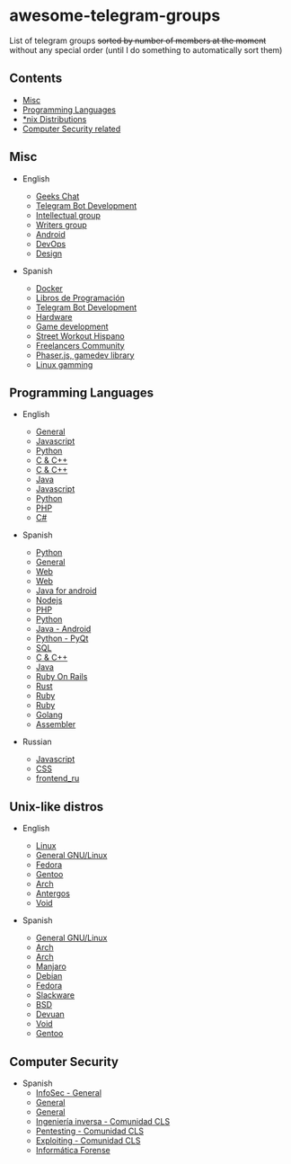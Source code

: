 # awesome-telegram-groups
List of telegram groups ~~sorted by number of members at the moment~~ without any special order (until I do something to automatically sort them)

## Contents

- [Misc](#misc)
- [Programming Languages](#programming-languages)
- [*nix Distributions](#unix-like-distros)
- [Computer Security related](#computer-security)

## Misc

- English
  - [Geeks Chat](https://telegram.me/geeksChat)
  - [Telegram Bot Development](https://telegram.me/botsChat)
  - [Intellectual group](https://telegram.me/joinfreethinkers)
  - [Writers group](http://telegram.me/WritersClub)
  - [Android](https://t.me/joinchat/AAAAAEFs51MT1z2bWDhZBQ)
  - [DevOps](https://t.me/joinchat/BkBvqULzhcG1AhRE7ljMyg)
  - [Design](https://t.me/joinchat/AAAAAEKREgzW3ypwIjRwpQ)
  
- Spanish
  - [Docker](https://telegram.me/DockerEs)
  - [Libros de Programación](https://t.me/LibPro)
  - [Telegram Bot Development](https://t.me/TgBotDevs)
  - [Hardware](https://telegram.me/pcMasterRaze)
  - [Game development](https://telegram.me/gamedev_es)
  - [Street Workout Hispano](https://t.me/SWHis)
  - [Freelancers Community](https://t.me/freelancersve)
  - [Phaser.js, gamedev library](https://t.me/phaser_es)
  - [Linux gamming](https://t.me/EnLinuxjugamos)
  
## Programming Languages

- English
  - [General](https://telegram.me/theprogrammingartgroup)
  - [Javascript](https://telegram.me/nairobijs)
  - [Python](https://t.me/pythongroup)
  - [C & C++](https://t.me/joinchat/AAAAAD_cJVeMzHBQMtxB5w)
  - [C & C++](https://telegram.me/programminginc)
  - [Java](https://t.me/joinchat/AAAAAEHS8_F0yoL401QNuQ)
  - [Javascript](https://t.me/joinchat/AAAAAEEU-CGtxqPvZzRXug)
  - [Python](https://t.me/joinchat/AAAAAEI6mgRpU8Ook_LZiQ)
  - [PHP](https://t.me/joinchat/AAAAAEI7auDV7fUlhQpKbw)
  - [C#](https://t.me/joinchat/BkBvqUMHMofJD5zUIN16wg)

- Spanish
  - [Python](http://Telegram.me/pythonesp) 
  - [General](https://telegram.me/general_programacion)
  - [Web](http://Telegram.me/programarwebs)
  - [Web](http://t.me/WebESP)
  - [Java for android](https://telegram.me/programacionjavaandroid)
  - [Nodejs](https://telegram.me/programadores_nodejs)
  - [PHP](https://telegram.me/joinchat/CKcrRUDOJwkooeKqcQk7Nw)
  - [Python](https://telegram.me/Python_es) 
  - [Java - Android](https://telegram.me/sdkandroid)
  - [Python - PyQt](https://telegram.me/pyqte)
  - [SQL](https://telegram.me/esequele)
  - [C & C++](https://t.me/programacioncycpp)
  - [Java](https://telegram.me/programacion_Java)
  - [Ruby On Rails](https://t.me/Ruby_Rails)
  - [Rust](https://t.me/rust_es)
  - [Ruby](https://t.me/Ruby_es)
  - [Ruby](https://t.me/rubymotions)
  - [Golang](https://t.me/Go_es)
  - [Assembler](https://t.me/AsmESP)
  
- Russian
  - [Javascript](https://t.me/javascript_ru)
  - [CSS](https://t.me/css_ru)
  - [frontend_ru](https://t.me/frontend_ru)

## Unix-like distros

- English
  - [Linux](https://t.me/joinchat/AAAAAEJIlclCRzYqrMYwNQ)
  - [General GNU/Linux](https://telegram.me/linux_group)
  - [Fedora](https://t.me/fedora)
  - [Gentoo](https://t.me/gentoogram)
  - [Arch](https://t.me/archlinuxgroup)
  - [Antergos](https://telegram.me/Antergos)
  - [Void](https://t.me/voidlin)

- Spanish
  - [General GNU/Linux](https://telegram.me/lignux)
  - [Arch](https://telegram.me/Archlinux_es)
  - [Arch](https://t.me/ArchlinuxLatinoamerica)
  - [Manjaro](https://telegram.me/manjarolinuxes)
  - [Debian](https://telegram.me/Debian_es)
  - [Fedora](https://t.me/fedoraesp)
  - [Slackware](https://telegram.me/slackware_es)
  - [BSD](https://t.me/sistemasbsd)
  - [Devuan](https://t.me/devuanlinux)
  - [Void](https://t.me/Void_Linux_es)
  - [Gentoo](https://t.me/gentoo_rocks)

## Computer Security

- Spanish
  - [InfoSec - General](https://telegram.me/infoseces)
  - [General](https://telegram.me/seginformatica)
  - [General](https://telegram.me/hackplayers)
  - [Ingeniería inversa - Comunidad CLS](https://telegram.me/crackslatinos)
  - [Pentesting - Comunidad CLS](https://telegram.me/CLSPentesting)
  - [Exploiting - Comunidad CLS](https://telegram.me/CLSExploits)
  - [Informática Forense](https://telegram.me/forense)
